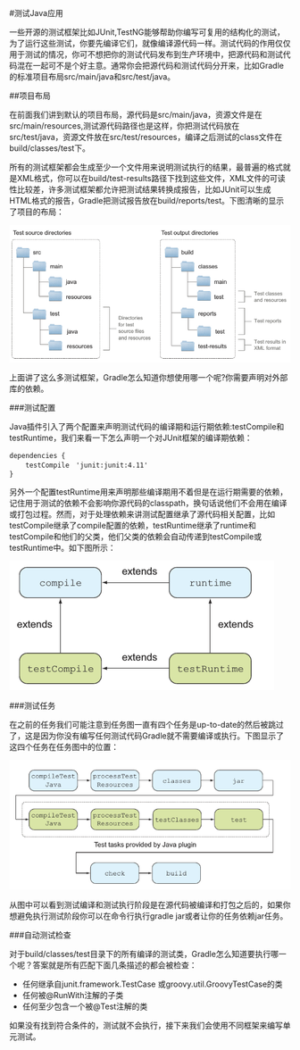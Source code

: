 #测试Java应用

一些开源的测试框架比如JUnit,TestNG能够帮助你编写可复用的结构化的测试，为了运行这些测试，你要先编译它们，就像编译源代码一样。测试代码的作用仅仅用于测试的情况，你可不想把你的测试代码发布到生产环境中，把源代码和测试代码混在一起可不是个好主意。通常你会把源代码和测试代码分开来，比如Gradle的标准项目布局src/main/java和src/test/java。

##项目布局

在前面我们讲到默认的项目布局，源代码是src/main/java，资源文件是在src/main/resources,测试源代码路径也是这样，你把测试代码放在src/test/java，资源文件放在src/test/resources，编译之后测试的class文件在build/classes/test下。

所有的测试框架都会生成至少一个文件用来说明测试执行的结果，最普遍的格式就是XML格式，你可以在build/test-results路径下找到这些文件，XML文件的可读性比较差，许多测试框架都允许把测试结果转换成报告，比如JUnit可以生成HTML格式的报告，Gradle把测试报告放在build/reports/test。下图清晰的显示了项目的布局：

![](/images/dag51.png)

上面讲了这么多测试框架，Gradle怎么知道你想使用哪一个呢?你需要声明对外部库的依赖。

###测试配置

Java插件引入了两个配置来声明测试代码的编译期和运行期依赖:testCompile和testRuntime，我们来看一下怎么声明一个对JUnit框架的编译期依赖：

	dependencies {
		testCompile　'junit:junit:4.11'
	}

另外一个配置testRuntime用来声明那些编译期用不着但是在运行期需要的依赖，记住用于测试的依赖不会影响你源代码的classpath，换句话说他们不会用在编译或打包过程。然而，对于处理依赖来讲测试配置继承了源代码相关配置，比如testCompile继承了compile配置的依赖，testRuntime继承了runtime和testCompile和他们的父类，他们父类的依赖会自动传递到testCompile或testRuntime中。如下图所示：


![](/images/dag52.png)

###测试任务

在之前的任务我们可能注意到任务图一直有四个任务是up-to-date的然后被跳过了，这是因为你没有编写任何测试代码Gradle就不需要编译或执行。下图显示了这四个任务在任务图中的位置：


![](/images/dag53.png)

从图中可以看到测试编译和测试执行阶段是在源代码被编译和打包之后的，如果你想避免执行测试阶段你可以在命令行执行gradle jar或者让你的任务依赖jar任务。

###自动测试检查

对于build/classes/test目录下的所有编译的测试类，Gradle怎么知道要执行哪一个呢？答案就是所有匹配下面几条描述的都会被检查：

* 任何继承自junit.framework.TestCase 或groovy.util.GroovyTestCase的类
* 任何被@RunWith注解的子类
* 任何至少包含一个被@Test注解的类

如果没有找到符合条件的，测试就不会执行，接下来我们会使用不同框架来编写单元测试。





